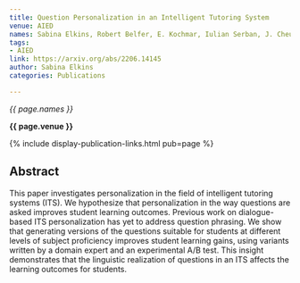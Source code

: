 ```yaml
---
title: Question Personalization in an Intelligent Tutoring System
venue: AIED
names: Sabina Elkins, Robert Belfer, E. Kochmar, Iulian Serban, J. Cheung
tags:
- AIED
link: https://arxiv.org/abs/2206.14145
author: Sabina Elkins
categories: Publications

---
```


*{{ page.names }}*

**{{ page.venue }}**

{% include display-publication-links.html pub=page %}

## Abstract

This paper investigates personalization in the field of intelligent tutoring systems (ITS). We hypothesize that personalization in the way questions are asked improves student learning outcomes. Previous work on dialogue-based ITS personalization has yet to address question phrasing. We show that generating versions of the questions suitable for students at different levels of subject proficiency improves student learning gains, using variants written by a domain expert and an experimental A/B test. This insight demonstrates that the linguistic realization of questions in an ITS affects the learning outcomes for students.